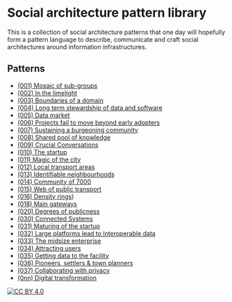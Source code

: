 # Social architecture pattern library

This is a collection of social architecture patterns that one day will hopefully form a pattern language to describe, communicate and craft social architectures around information infrastructures.


## Patterns

* [(001) Mosaic of sub-groups](patterns/(001)%20Mosaic%20of%20sub-groups/README.md)
* [(002) In the limelight](patterns/(002)%20In%20the%20limelight/README.md)
* [(003) Boundaries of a domain](patterns/(003)%20Boundaries%20of%20a%20domain/README.md)
* [(004) Long term stewardship of data and software](patterns/(004)%20Long%20term%20stewardship%20of%20data%20and%20software/README.md)
* [(005) Data market](patterns/(005)%20Data%20market/README.md)
* [(006) Projects fail to move beyond early adopters](patterns/(006)%20Projects%20fail%20to%20move%20beyond%20early%20adopters/README.md)
* [(007) Sustaining a burgeoning community](patterns/(007)%20Sustaining%20a%20burgeoning%20community/README.md)
* [(008) Shared pool of knowledge](patterns/(008)%20Shared%20pool%20of%20knowledge/README.md)
* [(009) Crucial Conversations](patterns/(009)%20Crucial%20Conversations/README.md)
* [(010) The startup](patterns/(010)%20The%20startup/README.md)
* [(011) Magic of the city](patterns/(011)%20Magic%20of%20the%20city/README.md)
* [(012) Local transport areas](patterns/(012)%20Local%20transport%20areas/README.md)
* [(013) Identifiable neighbourhoods](patterns/(013)%20Identifiable%20neighbourhoods/README.md)
* [(014) Community of 7000](patterns/(014)%20Community%20of%207000/RAEDME.md)
* [(015) Web of public transport](patterns/(015)%20Web%20of%20public%20transport/README.md)
* [(016) Density rings](patterns/(016)%20Density%20rings/README.md))
* [(018) Main gateways](patterns/(018)%20Main%20gateways/README.md)
* [(020) Degrees of publicness](patterns/(020)%20Degrees%20of%20publicness/README.md)
* [(030) Connected Systems](patterns/(030)%20Connected%20Systems/README.md)
* [(031) Maturing of the startup](patterns/(031)%20Maturing%20of%20the%20startup/README.md)
* [(032) Large platforms lead to interoperable data](patterns/(032)%20Large%20platforms%20lead%20to%20interoperable%20data/README.md)
* [(033) The midsize enterprise](patterns/(033)%20The%20midsize%20enterprise/README.md)
* [(034) Attracting users](patterns/(034)%20Attracting%20users/README.md)
* [(035) Getting data to the facility](patterns/(035)%20Getting%20data%20to%20the%20facility/README.md)
* [(036) Pioneers, settlers & town planners](patterns/(036)%20Pioneers%2C%20settlers%20%26%20town%20planners/README.md)
* [(037) Collaborating with privacy](patterns/(037)%20Collaborating%20with%20privacy/README.md)
* [(0nn) Digital transformation](patterns/(0nn)%20Digital%20transformation/README.md)


[![CC BY 4.0][cc-by-image]][cc-by]

[cc-by]: http://creativecommons.org/licenses/by/4.0/
[cc-by-image]: https://i.creativecommons.org/l/by/4.0/88x31.png

